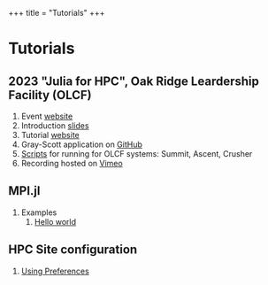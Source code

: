 +++
title = "Tutorials"
+++

# Tutorials

## 2023 "Julia for HPC", Oak Ridge Leardership Facility (OLCF) 

1. Event [website](https://www.olcf.ornl.gov/calendar/julia-for-high-performance-computing-tutorial/)
2. Introduction [slides](https://drive.google.com/file/d/119EnUy-psHICmiZompWa1ZxOo9JsTq4Y/view?usp=drive_link)
3. Tutorial [website](https://juliaornl.github.io/TutorialJuliaHPC/)
4. Gray-Scott application on [GitHub](https://github.com/JuliaORNL/GrayScott.jl)
5. [Scripts](https://github.com/JuliaORNL/GrayScott.jl/tree/main/scripts) for running for OLCF systems: Summit, Ascent, Crusher
6. Recording hosted on [Vimeo](https://vimeo.com/830368460?share=copy)

## MPI.jl

1. Examples
    1. [Hello world](https://juliaparallel.org/MPI.jl/latest/examples/01-hello/)

## HPC Site configuration

1. [Using Preferences](preferences)
